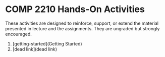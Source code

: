 # COMP 2210 Hands-On Activities

These activities are designed to reinforce, support, or extend the material presented
in lecture and the assignments. They are ungraded but strongly encouraged.

1. [getting-started](Getting Started)
1. [dead link](dead link)

